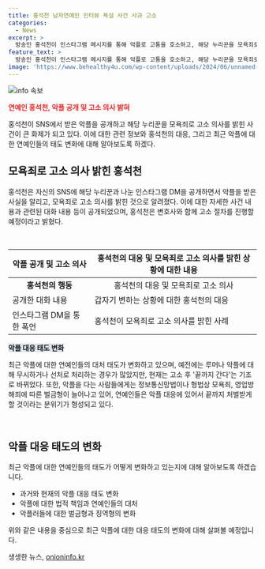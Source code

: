```yaml
---
title: 홍석천 남자연예인 인터뷰 욕설 사건 사과 고소
categories:
  - News
excerpt: >
  방송인 홍석천이 인스타그램 메시지를 통해 악플로 고통을 호소하고, 해당 누리꾼을 모욕죄로 고소할 의사를 밝혔다. 이에 누리꾼의 태도는 변화해 사과를 했지만, 홍석천은 고소 의사를 공식적으로 밝혔으며, 악플에 지친 연예인들의 태도가 달라지고 있다. 더 이상 악플에 선처를 보이지 않는 것으로 보였다. 악플러들은 정보통신망법과 형법상 모욕죄, 영업방해죄에 따라 법적 처벌을 받으며, 연예계는 악플에 대해 강력히 대응하고 있다. 앞으로는 악플러들도 더 이상 책임을 피할 수 없을 것으로 보인다.
feature_text: >
  방송인 홍석천이 인스타그램 메시지를 통해 악플로 고통을 호소하고, 해당 누리꾼을 모욕죄로 고소할 의사를 밝혔다. 이에 누리꾼의 태도는 변화해 사과를 했지만, 홍석천은 고소 의사를 공식적으로 밝혔으며, 악플에 지친 연예인들의 태도가 달라지고 있다. 더 이상 악플에 선처를 보이지 않는 것으로 보였다. 악플러들은 정보통신망법과 형법상 모욕죄, 영업방해죄에 따라 법적 처벌을 받으며, 연예계는 악플에 대해 강력히 대응하고 있다. 앞으로는 악플러들도 더 이상 책임을 피할 수 없을 것으로 보인다.
image: 'https://www.behealthy4u.com/wp-content/uploads/2024/06/unnamed-file.png'
---
```


<p><img src="https://www.behealthy4u.com/wp-content/uploads/2024/06/unnamed-file.png" alt="info 속보" /></p>

<p><b><span style="color: #ee2323;">연예인 홍석천, 악플 공개 및 고소 의사 밝혀</span></b></p>

<p>홍석천이 SNS에서 받은 악플을 공개하고 해당 누리꾼을 모욕죄로 고소 의사를 밝힌 사건이 큰 화제가 되고 있다. 이에 대한 관련 정보와 홍석천의 대응, 그리고 최근 악플에 대한 연예인들의 태도 변화에 대해 알아보도록 하겠다.</p>

<h2 data-ke-size="size26">모욕죄로 고소 의사 밝힌 홍석천</h2>

<p>홍석천은 자신의 SNS에 해당 누리꾼과 나눈 인스타그램 DM을 공개하면서 악플을 받은 사실을 알리고, 모욕죄로 고소 의사를 밝힌 것으로 알려졌다. 이에 대한 자세한 사건 내용과 관련된 대화 내용 등이 공개되었으며, 홍석천은 변호사와 함께 고소 절차를 진행할 예정이라고 밝혔다.</p>

<p data-ke-size="size16">&nbsp;</p>

<table>
    <thead>
        <tr>
            <th>악플 공개 및 고소 의사</th>
            <th>홍석천의 대응 및 모욕죄로 고소 의사를 밝힌 상황에 대한 내용</th>
        </tr>
    </thead>
    <tbody>
        <tr>
            <td style="text-align: center; height: 17px;"><b>홍석천의 행동</b></td>
            <td style="text-align: center; height: 17px;">홍석천의 대응 및 모욕죄로 고소 의사</td>
        </tr>
        <tr>
            <td>공개한 대화 내용</td>
            <td>갑자기 변하는 상황에 대한 홍석천의 대응</td>
        </tr>
        <tr>
            <td>인스타그램 DM을 통한 폭언</td>
            <td>홍석천이 모욕죄로 고소 의사를 밝힌 사례</td>
        </tr>
    </tbody>
</table>

<p><b><span style="background-color: #21538527;">악플 대응 태도 변화</span></b></p>

<p>최근 악플에 대한 연예인들의 대처 태도가 변화하고 있으며, 예전에는 루머나 악플에 대해 무시하거나 선처로 처리하는 경우가 많았지만, 현재는 고소 후 '끝까지 간다'는 기조로 바뀌었다. 또한, 악플을 다는 사람들에게는 정보통신망법이나 형법상 모욕죄, 영업방해죄에 따른 벌금형이 늘어나고 있어, 연예인들은 악플 대응에 있어서 끝까지 처벌받게 할 것이라는 분위기가 형성되고 있다.</p>

<p data-ke-size="size16">&nbsp;</p>

<h2 data-ke-size="size26">악플 대응 태도의 변화</h2>

<p>최근 악플에 대한 연예인들의 태도가 어떻게 변화하고 있는지에 대해 알아보도록 하겠습니다.</p>

<ul>
    <li>과거와 현재의 악플 대응 태도 변화</li>
    <li>악플에 대한 법적 책임과 연예인들의 대처</li>
    <li>악플러들에 대한 벌금형과 징역형의 변화</li>
</ul>

<p>위와 같은 내용을 중심으로 최근 악플에 대한 대응 태도의 변화에 대해 살펴볼 예정입니다.</p>
생생한 뉴스, <a href="https://onioninfo.kr" rel="dofollow">onioninfo.kr</a>


